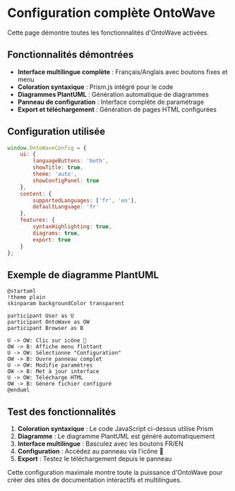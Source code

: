 # Configuration complète OntoWave

Cette page démontre toutes les fonctionnalités d'OntoWave activées.

## Fonctionnalités démontrées

- **Interface multilingue complète** : Français/Anglais avec boutons fixes et menu
- **Coloration syntaxique** : Prism.js intégré pour le code
- **Diagrammes PlantUML** : Génération automatique de diagrammes  
- **Panneau de configuration** : Interface complète de paramétrage
- **Export et téléchargement** : Génération de pages HTML configurées

## Configuration utilisée

```javascript
window.OntoWaveConfig = {
    ui: {
        languageButtons: 'both',
        showTitle: true,
        theme: 'auto',
        showConfigPanel: true
    },
    content: {
        supportedLanguages: ['fr', 'en'],
        defaultLanguage: 'fr'
    },
    features: {
        syntaxHighlighting: true,
        diagrams: true,
        export: true
    }
};
```

## Exemple de diagramme PlantUML

```plantuml
@startuml
!theme plain
skinparam backgroundColor transparent

participant User as U
participant OntoWave as OW
participant Browser as B

U -> OW: Clic sur icône 🌊
OW -> B: Affiche menu flottant
U -> OW: Sélectionne "Configuration"
OW -> B: Ouvre panneau complet
U -> OW: Modifie paramètres
OW -> B: Met à jour interface
U -> OW: Télécharge HTML
OW -> B: Génère fichier configuré
@enduml
```

## Test des fonctionnalités

1. **Coloration syntaxique** : Le code JavaScript ci-dessus utilise Prism
2. **Diagramme** : Le diagramme PlantUML est généré automatiquement  
3. **Interface multilingue** : Basculez avec les boutons FR/EN
4. **Configuration** : Accédez au panneau via l'icône 🌊
5. **Export** : Testez le téléchargement depuis le panneau

Cette configuration maximale montre toute la puissance d'OntoWave pour créer des sites de documentation interactifs et multilingues.
